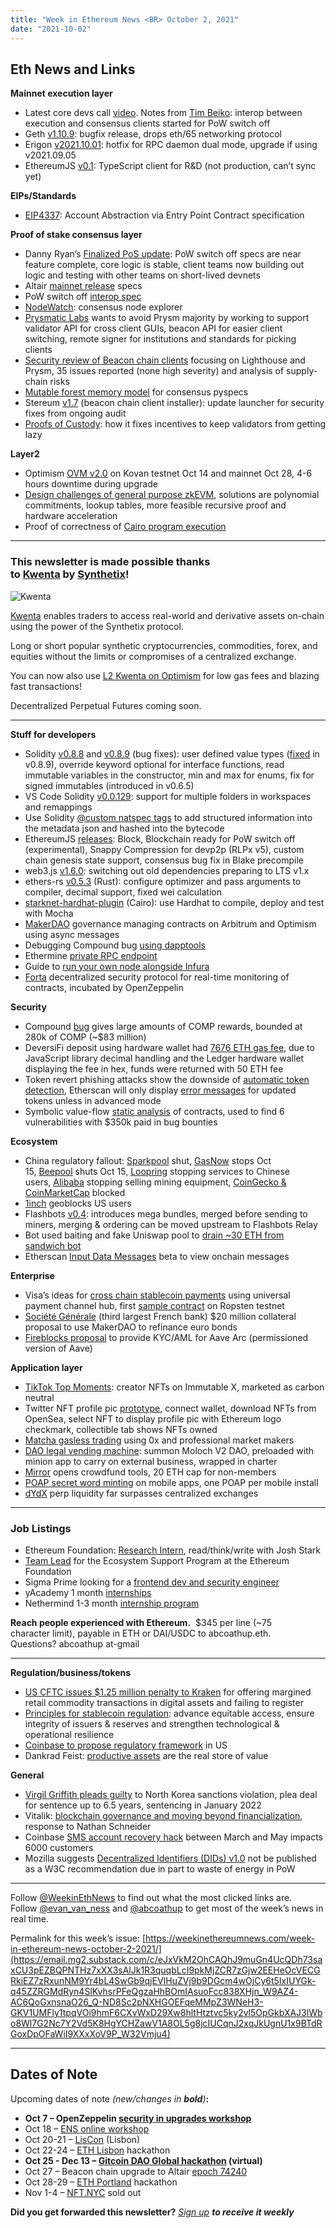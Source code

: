 ```yaml
---
title: "Week in Ethereum News <BR> October 2, 2021"
date: "2021-10-02"
---
```


## **Eth News and Links**

**Mainnet execution layer**

- Latest core devs call [video](https://email.mg2.substack.com/c/eJwlkE1rhDAQhn-NuVXypaaHHJaWhR5Le5eYzK7Z1SjJZMV_31hhYJgv3nkfaxDuS9w1QkKyLgl73FfQAbY0ASJEkhPE3jtNnJaOqUYRn_pbBJiNnzTGDGTNw-StQb-EY5PRjpFRU-ls6ySYQXWGAztqyuE2SEfh5rpTzmTnIVjQ8IK4LwHIpEfENVXiUvFriW3b6n3JmAeo7TIfHYN2rMT1VYnPN_X78_2xff1eaMVbLB3RqES85pQzRmlJVPC25nVrqFOieHgXoml5U4Mwr-fj0VWSzndepzwkNPZ5iJCoTXARtjKzi8Exr3UAPJz2ZTzn4HHvIZhhAndCwJPhP5b-DgFiYet6g5q1QjBZ_ugaqk7XhZLkVFEqJCm6bilXQW8AT19kRoiQ5z-gw4ou). Notes from [Tim Beiko](https://email.mg2.substack.com/c/eJwlkMtuhSAQhp_msDRcBRcs2kWfoHuDMj3So2BgOMa3L9ZkEobM5Z__mx3CM-XTIhQkeyo44rmDjXCUFRAhk1ogj8Fb4q30zChDQhl_MsDmwmoxVyB7ndYwOwwpXp2MakYWO1E2Ke8n6adB0EGZvp85MG2oUgPX-pZz1QeIM1h4Qz5TBLLaBXEvD_Hx4F8t8AjXId2ctvb7DtsnhFdqaUGHtbSESSkGw9nQC9VrzYykJFhOOWOUtocK3ne86x31RjQTg2h9XHUg3Pv1-6sfkm5P3pU6tZXz61Ii2broMxytNieHS927CHhZHVt5qzHgOUJ00wr-poA3xH8u4xMi5AbXjw4t64Vgst2hFTW37YZJcmooFZI0XZ_aVLQHwCs0mQUy1O0PCzOIdw): interop between execution and consensus clients started for PoW switch off
- Geth [v1.10.9](https://email.mg2.substack.com/c/eJxNkN1uhCAQhZ9muavhR9S94KI3fQ2DcqrsKhgYd-PbF2uaNCHD_EDOnG-0hCmmwxAysS1m6unYYALeeQEREtszUu-dYc7UTnS6Yz733wlYrV8MpR1s24fFj5Z8DOdLwVvBZtPq4a7bTuvaoZaN00pLJ9qzPYi2aS45uzuPMMLghXTEALaYmWjLN_V5k1_lTJ7mfajGuJYCNCNhP9MpfvyrEhbYjFxSslOJL1EJXt2ZN5JLITgvF1eyqWTVWO46VdzcldKN1BWUfT0fj_ZW83WSVd6HTHZ8nposGRtcwrvMxmjLKlsVQKfnvozXPXg6egQ7LHAXDrpo_gLqJwSkQtn1loxolBJ12aPVvLv8F1615B3nqmZF18XyK5g38PThz94POwGNIA): bugfix release, drops eth/65 networking protocol
- Erigon [v2021.10.01](https://email.mg2.substack.com/c/eJwlkM2OgzAMhJ-mOaL8AKWHHPayr4EMmUJaCCgxRX37dbdSlHjkWDP-RmJMW357RmG1b4V7fu_wCWdZwIysjoLcx-BV8HUwXdOpWPp7BlaKi-d8QO3HsMSROG7p89Poq1Gz70I73ofGDpp03RCsc52l-gZtqQnX4WtHR4hIIzxeyO8tQS1-Zt7Lxf1c7K-cKfJ8DNW4rSIWhAn5JB5nUchx2pIUGQuooEjJNMn9stqayuhKGxX9Rxit5dHOtpWtWtKhc7LPzbmmtU0FR6_n43G91HqdbFWOoTCNz4-ryp5SyDilN24kYfYqgT9b99JejxT53SPRIOG-QPjL8x9RPyEhC-fQE3vTOmdqyXFtdPclIMRqqzutXa3EN2wylfwJPKPYzMg41j8MZI4f): hotfix for RPC daemon dual mode, upgrade if using v2021.09.05
- EthereumJS [v0.1](https://email.mg2.substack.com/c/eJwlkEuOxCAMRE_TLCPzyW_BYjZzjYiAu0N3AhGYjnL7IRPJEi4ZXNSzhvAV06kJM7E9Zpro3FEHPPKKRJhYyZgm7zRzWjk-tAPzeXomxM34VVMqyPYyr94a8jFcNzn0nC0aZMfFU5kBeDv3aFohR2GtECNarsDddqY4j8Gixi-mMwZkq16I9vyQPw_xW4sOf32ksXGrCp9v8zXZJr9TlZkMlVwbrpRUPR-7EYCPHEQvmdcCBOcA9QApukY0nQE3yBpklLLtRNugNN_P-90_FGwv0eQy15X2c7mxpE1wCY86s9HQUvYmIF1xpzreSvB0ThjMvKK7SdAN8p_N9MKAqQJ2kyHNOylragF9C8MdvaJSAgYAqVj1dbG-CvpA_Phqs2DCsv0BxI2KaA): TypeScript client for R&D (not production, can’t sync yet)

**EIPs/Standards**

- [EIP4337](https://email.mg2.substack.com/c/eJw1kU2OwyAMhU9TdokIkJ8uWMxmrhG52G2YJhCBadTbD5lqJCTLsq333ocDpkdMb8uUWewx88zvnWygI6_ETEmUTGn2aAVag93UT8Ln-Z6INvCr5VRI7OW2egfsYzg3Ozl2YrGDJtWNNz2YgTTgncxEBDgCwnVENXzkoKCn4MjSi9I7BhKrXZj3fNFfF_Vd30boy9a6uNXGh7sPnn0-G0quMVqPDTgXS-AGbpkTuNNIc3heYuGGeKFEZWv2FDm6uDZugfCg3ODYuyteDToDwlslVddJWYvUamhVO4DESdfQV637QfVtjfF6_vyMFyO3h2pzqXLgnqc1kSwETHTUmYvAS9nbQHyimet4K9X0e6YAt5XwQ40_0P84zg8KlOpn4Axsu0HrzlQfYy-nD6aK1Sg5SamNqLoY61WwB9HTh_-Ev11BnlM): Account Abstraction via Entry Point Contract specification

**Proof of stake consensus layer**

- Danny Ryan’s [Finalized PoS update](https://email.mg2.substack.com/c/eJw1kMluxCAMhp9muA1iyXrg0EtfA5HgJMwkEIGZKH36kkaVLBt5wf6_0SDMIZ4KISHZQ0KN5w7Kw5FWQIRIcoKonVXEqsryru6IS3qKAJtxq8KYgex5WN1o0AV_dXLWcrIo0zasqWs7tTDwfqhq2ZcPhsZyO01sNPc6k60DP4KCD8QzeCCrWhD39JBfD_FdbFjDTAEXiJA3GuJccoIJXgLrr3dX3OS8Wd0P2KcPT3GliVNXF2esBCZFQwVtDLOdLFf0UtaNqClI83m_Xu2jYtssaMpDQjO-6Rg2EpXxNsJRamMwuOSdesBLrC7lLXuHpwZvhhXszQFvjH9k9AweYsFrtUHFGyl5Ve5oa9bdwguoSrCOMVmRsteGMuXVAfB2_l_tLwtdihA): PoW switch off specs are near feature complete, core logic is stable, client teams now building out logic and testing with other teams on short-lived devnets
- Altair [mainnet release](https://email.mg2.substack.com/c/eJw1kMuOwyAMRb-m7CbikVcXLGYzvxERuE1oExKBaZW_HzLRSMgY2-j6HmsI0xYPTUjE9i3RQMcOHfBJC4gQWU6Ig3eaOV070Tc982l4RGA1ftEUM9iex8VbQ34L56TgnWCz7riT6O5GONRibCHbx121jTVNK3rTNJecyc4jWGi8EY8tgC16JtrTTX3f5E85k6c5j5Xd1vIAzYjIZ2q3kBBSTl9ph02lErHAJJwpmanEt6hExZnXkkshOC8XV7KtZNUa7npVDN2ValrZVFDm_Xo-u1vN10lWKY-JjH2dsixqE1zEp_TsZso2exVAp-2htNccPB0DghkXuIsIXUD_GA0TAmIB7QZDWrRKibrs0TW8vxAUZLXkPeeqZkXXbeVX0B_g5cO_319DEI9e) specs
- PoW switch off [interop spec](https://email.mg2.substack.com/c/eJwlUMmOwyAM_Zpya8SSrQcOc5nfiAi8NrQJRGBa5e-HTiRLtuXlLdYQHjEdmpCJ7THTRMcOHfDJK4iQWMlIk3eaOd06MXYj83m6J2AzftWUCthe5tVbQz6G76bgg2CLFu0wC2WHDtK23cCh7txYM9-sVQb3_oQzxXkEC4030hED2KoXoj1f1M9F_tZYjH1trvHx27Y88HlFLTekB64-VI5xv-YdlnktuRSC85q4kn0jm95wN6pK_KZU18uugTLv1_M51E_bQza5zJkqQGPjxpI2wSV86sxGQ0vZmwD6ypvqeCvB0zEhmErAncrpNO7fi-mBgFQNdZMhLXqlRFt5DB0fT6nVmlbykXPVsorrYr0K-gO8fIVZkFC2P0zQh6M)
- [NodeWatch](https://email.mg2.substack.com/c/eJw1kU2O5CAMhU9T7IgI5K8XLGYz14gIvFToSiAC0zW5_ZApjWTJsp8t25-tITxjujQhEztjppmuEzrgnXcQIbGSkWbvNHO6c-3UT8zneU3AYfyuKRWwsyy7t4Z8DHdlK8aWbXpopR0X13d2Hd2XbRe7SLWOdljW1qmp_4wzxXkEC40fpCsGsF1vRGd-qF8P-bvaAefL0dh41MBuxodsVvB8ZcKRay5Eh7chu3HawOOJwHMsyYLfCsefc48Jia8xcdSShHJwG0NGyCXfKckhhOjHXvbWjcxrKWTbClGdUHJoZDMY4SZVAXwp1Q-yb6DMz-v7e3x04njKJpclk7Gve02WtAku4V01Gw1t5WwC6MY0V_kowdM1I5hlh_sQpM8D_jGdnwhI9TFuNqTbQam2q3uMvZg-yCriTopJCNWxOtfF2hX0G3j58P--v4Hlorc): consensus node explorer 
- [Prysmatic Labs](https://email.mg2.substack.com/c/eJxlkMuOhCAQRb-m2WmQhzoLFrOZ3zAI1S3dggaK7vj3U47LSUh4FHBuHWcRHls-DEJBtm8FJzx2MAk-ZQVEyKwWyFPwhnmjfDfqkYUy3TNAtGE1mCuwvc5rcBbDls6bHR86thjBQfHRc-2EtnLQd66kVUpJUFpb3V84W32A5MDAG_KxJWCrWRD3cpPfN_FDI4IPNbZui7TZ81EikVyz2rn8O2gKUkcREjZbatwazpUP9HUJeDSOg3TiznVPCQMlFF3HOU1cir4VbW-5HyW1-SWl7oVuQdr36_kcborHh2hLnQngXmcYlo1NPsOHam6zuNS9TYCnjInKsSYiTpDsvIK_POGl-c_c9IAEmcL6yaLpeik7RTkGzcdLDIlUgo-cS8WI6zd6lcwH4BUIs0CGGn8BxFuX1Q) wants to avoid Prysm majority by working to support validator API for cross client GUIs, beacon API for easier client switching, remote signer for institutions and standards for picking clients
- [Security review of Beacon chain clients](https://email.mg2.substack.com/c/eJwlUEuOwyAMPU1ZIgMJySxYzGauERFwUtoEIjDt5PZDJ5JlW3q23sdZwjXl0xAWYkcqNNF5oIn4LhsSYWa1YJ6CN8ybzouxH1ko05IRdxs2Q7kiO-q8BWcppPi5FDAIdjduAS1AS-flMtrO9lZ57WYnUSwjoLrobPUBo0ODL8xnisg2cyc6yk193-RPK5t_w4unvH72ubQuBXxxIfQwsGAkSCEA2gAlNZdcW_Cjalq_lOq17Dkq-3o-HsOtg32VvNS5kHVP7tLOsrHRZ3w3zCVL93rwiPRxNDV4rzHQOWG084b-MktXVv_2pxUj5pahnywZoZUSXdMx9DBe7loanYQRQHWs8frUvqJ5Iz5Do7ljxrr_ATPGgZU) focusing on Lighthouse and Prysm, 35 issues reported (none high severity) and analysis of supply-chain risks
- [Mutable forest memory model](https://email.mg2.substack.com/c/eJwlkMuO6yAQRL8m7Gzx8GsWLO7m_oaFoRwzMWBBM1H-fshEatSColTdxxrCPeWXJhRiVyq00uuCjniWE0TIrBbk1TvNnB6cWMaF-bLuGQjGn5pyBbvqdnpryKf4_in4LNihrZJm_9pnZe2Iwez75ObNLTvsvCnhhk-cqc4jWmj8IL9SBDv1QXSVm_p3k_9bgY6MApN7e7QrtRMqme1Et6emUBcQ2g5dSA7n-63bzmQf9jA-duWCLc0i-LJI5rXkUgjOW-NKTr3sJ8PdotpqX0qNkxx7KPPz-P6ebwMPd9mXuhUy9tHbFFjWJrqMZ9NsMnTUq4-gN4C1yaFGT68V8T2c-7ChD9o_WusdEbkhd6shLSalxNDmmEe-fGA0eIPkC-dqYC3XpeaK-gk8fIs5kFHDL2VFlOQ) for consensus pyspecs
- Stereum [v1.7](https://email.mg2.substack.com/c/eJw1UEmKwzAQfE10s9HiLQcdcplvGNmqiZXYkpFaCf79KDEDDU1R3dQyG8I9xEMTErE9JBrp2KE93mkFESLLCXF0VjOrGyuGdmAujb8R2IxbNcUMtudpdbMhF_znUvBesEVzC2v6pustlMBg-qHBbPlVyO7K28mcciZbBz9D44V4BA-26oVoTxd1u8ifMqm4QN5qDyoItHxh5YNFlUB5r0TVF4Y5LbkUgvOyuJJdLevOcDuo4vuqVNvJtoYyr-fj0V8avt1lnfKUyMzPeg4bi9p4G_Eu3BwMLXn_aH7SjYXesnd0jPBmWmHP4HT29q1ivMMjlj7taEiLTinRFB99y4czaWmmkXzgXDWs6NpQvrx-A0_n_1P9AdB8h0A) (beacon chain client installer): update launcher for security fixes from ongoing audit
- [Proofs of Custody](https://email.mg2.substack.com/c/eJw1kEuOwyAMhk9TdoMI5NUFi9nMNSIXTEOTQASmVW4_ZKKRLNvyQ_b_GSB8xnRowkxsj5kmOnbUAT95RSJMrGRMk7eaWd3aZuxG5vPkEuIGftWUCrK9PFZvgHwM52QjhobNepTozN05Z9pOGRBugFGKUUjsu34Ec52DYj0GgxrfmI4YkK16JtrzTX3f5E81C2FJYB36TNxirSDNmLBsNZVCNjWIe3VKVLenGF3-iu7LlEzRHnymbWVen5ONEDUIJXsueQ_CjqpquivV9bLjqOC9vF7DrRXbU_JcHpnALNzEjSUNwSb81J6JQHPZeUA6lU-1vZXg6ZgwwGNFe0Ghi-kfpumJAVNlbScg3fRKNW39Y-jEeFGo1NqTjVAtq3dtrFtBfxAXH_7V_gK6o5AP): how it fixes incentives to keep validators from getting lazy

**Layer2**

- Optimism [OVM v2.0](https://email.mg2.substack.com/c/eJwlkMuOwyAMRb-mLCOeeSxYzGZ-IyLgtLQJicA0yt-PM5GQwbLN9T3eITy3fFqEgmzfCo547mATHGUBRMisFshjDJYFq4PoTc9iGecMsLq4WMwV2F6nJXqHcUtXp-CdYC-rzNQJMZvAZ9_2TrRKeuNmIw3vle77W87VECF5sPCFfG4J2GJfiHt5qJ-H_KWDR7wWafy2UrbtGNdY1n3ylBV0WAs9hNZy6IzknMLQDUPXsmgll0JwThdXsm1k0zoeSDyIQSnTStOAct_P-909NF-fsil1oi_95xJj2boUMhxU85vDV92bBHi5Ham81hTxHCG5aYFwg8Cb4z-a8QkJMvENo0NL7pXQtEdH7m_nREpL3nOuNCPdsNFUsgfAJ5LMCzLU9Q8r5ooI) on Kovan testnet Oct 14 and mainnet Oct 28, 4-6 hours downtime during upgrade
- [Design challenges of general purpose zkEVM](https://email.mg2.substack.com/c/eJwlUMtuwyAQ_JpwtHjZOAcOvbSHKqd-AMKwiUlssGBJ5H59SS2ttBrt7szOOItwS3nXCAXJlgoa3DfQEV5lAUTIpBbIJnhNvJaejf1IQjHXDLDasGjMFchWpyU4iyHF9yajipFZO0pV79QkvaJWqgGUdfKsRuGvEx2dPORs9QGiAw1PyHuKQBY9I27lJD5O_LPVbN1j9V1IbyjpDr-zjbcGfpj5vlymLyRBc8oZo7Q1KvjQ8W6w1I-ifXwWoh9434Gwz8f9rhrFeuNdqVPBxty5tJKsbfQZXm3mksW5bl0EfPsybbzWGHA3EO20gD8s45HYfwjmBhFyS9Ibi5oNQjDZ_lA9HQ-PLRPJ6UipkKTp-tSuon4BPEKTmSFDXf8Ai5KEGQ), solutions are polynomial commitments, lookup tables, more feasible recursive proof and hardware acceleration
- Proof of correctness of [Cairo program execution](https://email.mg2.substack.com/c/eJwlUNuOhCAM_ZrhkXBR1Ace9mV_gyB0lRkFA8VZ_36ZNWlOm7TNuTiLsKR8aYSC5EgFDV4H6AjvsgEiZFILZBO8Jl53no_9SEIxPxlgt2HTmCuQo85bcBZDip9LzgZOVu3kyJQTs3NCyWGalfIwTKOFybu54U1nqw8QHWg4IV8pAtn0iniUh_x6iO9WNv-Gk6a8fOa5NBScTZR3vexI0IIJzhlrjUmhqKDKMj_KpnWSsleipyDt-Xo-h0fH9kXQUueC1r2oSzvJ2kaf4d12Lllc60Ej4MeRaeu9xoCXgWjnDfxtFu-s_u2bBSLklqE3FjVXUvKu6Rh6Nt7uWhqdYCNjTWrj9al9Rf0GeIVGs0KGuv8BUdKBtA)

* * *

### **This newsletter is made possible thanks to [Kwenta](https://email.mg2.substack.com/c/eJwlkM2OhSAMhZ_msjQI_i5YzGZeg1SoylXBQLnGtx_umDRpk9PmnK8GCJcQb0WYiJ0hkab7ROXxSjsSYWQ5YdTOKmZVY-uhHZhLeo6IB7hdUczIzjztzgC54L-bNe9rtqpxAjm1FuU8wyAQGzHNBgYYwfZmFOKxg2wdeoMKPxjv4JHtaiU600v-vMRvqe1CT1C5UGbmlOCirjkvjUvRVaLqgNtBlmyjlG0n2golfLb3u381_FhElfKUCMxWmXCwqMDbiFfRTABa81l5pC-BLvKRvaNbo4dpR_vA0fObf1y9oMdYfmY1kKo7Keum5OhbPjw0hb4RfOBcNqz42lCuvLoQN1dsVoyYjz_vr35X) by [Synthetix](https://email.mg2.substack.com/c/eJwlkE2OwyAMhU9TlhFg8rdgMZu5BiLgNkwTiMC0k9sPnUiWLMu23vues4SPlE9NWIgdqZCh80Ad8V02JMLMasFsgtfMa-XF1E8sFHPPiLsNm6ZckR112YKzFFL8XAo-CrZqObtxsDCofgY3Lh7v0-yF8H4BWBTMl5ytPmB0qPGF-UwR2aZXoqPc4Osmv1uVM9KKFH67kNrIgpZcCsF5axzk0MlusNxP0OzNAP0g-w7Bvp4_P-NN8f0hu1KXQtY9O5d2lrWNPuO77VyytNaji0gfCNPWe42BToPRLhv6i4-ueP6JzQMj5habN5a0GACEaj7Gnk8XUAtAST5xDoo1XZ_aV9RvxGdoMitmrPsfmsl-qA)!**

![Kwenta](https://weekinethereumnews.com/wp-content/uploads/2021/04/IMG_20210418_190328_618-1024x512.jpg "Kwenta")

[Kwenta](https://email.mg2.substack.com/c/eJwlkM2OhSAMhZ_msjQI_i5YzGZeg1SoylXBQLnGtx_umDRpk9PmnK8GCJcQb0WYiJ0hkab7ROXxSjsSYWQ5YdTOKmZVY-uhHZhLeo6IB7hdUczIzjztzgC54L-bNe9rtqpxAjm1FuU8wyAQGzHNBgYYwfZmFOKxg2wdeoMKPxjv4JHtaiU600v-vMRvqe1CT1C5UGbmlOCirjkvjUvRVaLqgNtBlmyjlG0n2golfLb3u381_FhElfKUCMxWmXCwqMDbiFfRTABa81l5pC-BLvKRvaNbo4dpR_vA0fObf1y9oMdYfmY1kKo7Keum5OhbPjw0hb4RfOBcNqz42lCuvLoQN1dsVoyYjz_vr35X) enables traders to access real-world and derivative assets on-chain using the power of the Synthetix protocol. 

Long or short popular synthetic cryptocurrencies, commodities, forex, and equities without the limits or compromises of a centralized exchange. 

You can now also use [L2 Kwenta on Optimism](https://email.mg2.substack.com/c/eJwlkEuOxCAMRE_T7IL45EMvWMxmrhER8CR0EojAdJTbD92RLFlyuVT2swZhjunSCBnJETOOeB2gA5x5A0RIpGRIo3eaON06rjpFfB7_EsBu_KYxFSBHmTZvDfoYPpucDZwsWonBqmnozVMNzAkFpndWism0fFBP-7zjTHEeggUNb0hXDEA2vSAe-SF_HuK31rTFma4nBDTUxzr4buLiw9xcsTQBwDUYmzXEszFTLNiU_BFvTxNDs4lqI14LJjhnrDYmRU8F7Q1zSta_nlJ2vegoSPNeX6_h0bJ9FjSXKaOxK7VxJ0mb4BKcVbPR4FIOGgA_349V3kvweI0QzLSBu8HgzfWLapwhQKq83WhQ815K3tY7ho6pm0Ql1wqmGJMtqbkuVlfQJ8Dqa8wCCcr-D5cWk0Q) for low gas fees and blazing fast transactions!

Decentralized Perpetual Futures coming soon.

* * *

**Stuff for developers**

- Solidity [v0.8.8](https://email.mg2.substack.com/c/eJw1kEuOAyEMRE8TdkH8-pMFi9nMNVo0OB0mNLTAJMrtx5loJIQtXFYVzzuErdSXRWjIjtJwwdcBNsOzJUCEynqDusRgWbAmyHmYWWzLtQLsLiaLtQM7-pqidxhLfiulmCS7WbMqORhnVBiN82Hw62WaRj-pQV71MPqPneshQvZg4QH1VTKwZG-IRzvpr5P6prOmsvFWUgwRX8nljZe60bsSSlIRl3c_0fWvOQs-8_lcIYFrcHY5l04OO2QkFYv2vSmFoCK0GrnioxNh1vS9i6ZkauCg3eP-8zOdjNg3xVtfGzp_577srFqXQ4UnzXxxeOsHz4BvCAuN954pwgLZrQnChw9-8P4RWzbIUAl7WBxaOWotDeWYBjF_gBBAo8QshDaMfEOhrWyfAPdINjeo0Pdf3-GSuQ) and [v0.8.9](https://email.mg2.substack.com/c/eJw1kE2OwyAMhU9TdkUE0vwsWMxmrhGR8JoyJRCBaZXbD5lqJIQt-1nP_hZDWGM6NCET22OmiY4dOuCdPYiQWMlIk7OaWd3aZrgNzOXpnoDNOK8pFbC9zN4thlwMp7IRfcMeeuzN2LWDGLHYvsM8ynaEnUWDO2wv1MfOFOsQFmi8kI4YwLx-EO35or4u8ru-2ceV5-iddXR4E1Ye01rrUsimBjGe-fn9a66CD3y8JniYjKsJIZbqsCFQVTGnz8lGiBqEkh2XvDPCDqqeNyp16-SNQ5nX8-env7RiWyXPZc5klidf4saSNsEmvGtviYYeZecBdEKYansroa4wIZjZw3740AfvH7FpRUCq2O1kSDedUk1b9-hvYvgAqQBbKQYhVMuqr411Kug38HTV5oGEsv0Cef2TNA) (bug fixes): user defined value types ([fixed](https://email.mg2.substack.com/c/eJwtkE2OwyAMhU9TdkX8JCRdsJjNXCOC4CRMCURgWuX2Q6YjWTbCtvzeNxuENeVTIxQkRyo44XmAjvAuARAhk1ogT95p4nTn-NiPxJdpyQC78UFjrkCOaoOfDfoUr0nOBk42PdpOqg7swsdl5pz1HZdDrx4CwBqlxs85U52HOIOGF-QzRSBBb4hHucmvm_huYUNaaUnBO49nMHGlKa_tXzDBW2GP632lS-ndweIjuPvLhAr3y0y523rNE6-vFc5YK0wKRQVVhrlRNl8PKXslegrSvJ4_P8OtY_sqaKm2oJmfdE47ydpEl-HdenMyuNWDRsDL_dTae41N3wTR2ADuAwY_XP9QTStEyI23mwxqrqTkXdMx9OyfRCPXCTYyJjvS7rrUtqJ-AzybIdwgQ91_AfILkIU) in v0.8.9), override keyword optional for interface functions, read immutable variables in the constructor, min and max for enums, fix for signed immutables (introduced in v0.6.5)
- VS Code Solidity [v0.0.129](https://email.mg2.substack.com/c/eJwlkMuOhCAQRb-mWRqeigsWs5nfMAjVLd0KBoo2_v3gmJAU1INb9ziL8Er5NAgFyZ4KTnjuYCIcZQVEyKQWyFPwhngjPdNKk1CmZwbYbFgN5gpkr_ManMWQ4tXJ6MDIYmYNXCup9KiFHp_Ceu-lGHg_c8eV6285W32A6MDAF_KZIpDVLIh7eYifB_9tB49wLdK5tLXXu9r4zDbOq40utURBi7W0C5NSyH4YhBZyHHslGCfBcMoZo7QFKnjf8a631LcOz0YhVM9VB8J-P-_38JB0e_Gu1Ll96T6XHsnGRp_haDWXLC517yLgZXhq5a3GgOcE0c4r-JsF3ij_6UwviJAbYj9ZNKwXgsm2x6Covs03WJJTTamQpOn61KaiOQA-ockskKFufztxi2Y): support for multiple folders in workspaces and remappings
- Use Solidity [@custom natspec tags](https://email.mg2.substack.com/c/eJwlkM2OhCAMx59mOBqgiM6Bw172NQxCd2RHwUAZ49svrkmTtunHv_05S_hK-TSEhdieCk107mgiHmVFIsysFsxT8IZ5o7wY-5GFMv1kxM2G1VCuyPY6r8FZCilenYIPgi1m1t71MGs1usH23oMFAO4Hp6V4iifecrb6gNGhwQ_mM0Vkq1mI9vKAr4f8bkZHuA7pXNpahrS4JYfSwkKW6hUIpaQSoxR8BAUCpNAsGMmlEJw3x0HqTnbact8avHgC9Fr2HYL9vH9_h4fi20t2pc5tpXtfSiwbG33Go9VcsrTUvYtI16tTK281BjonjHZe0d8U6Ib4z2V6YcTc4PrJkhEaQKh2x9Dz8X67YVKSj5yDYk3XpzYVzYH4Dk1mwYx1-wPOEYkl) to add structured information into the metadata json and hashed into the bytecode
- EthereumJS [releases](https://email.mg2.substack.com/c/eJwlkEmOxCAMRU9TLCPGDAsWvelrRC5wKlQlJAJTUW7fpCMhGcvD938OCF9bOi1hJrZvmUY6d7QRj7wgESZWMqYxeMu81V70pmchj1NCXCEsllJBtpfnEhxQ2OLVKXgn2GwBvO-4m1D2g3BOaKkBpJaTVBMMBm45KD5gdGjxi-ncIrLFzkR7fqifh_ytj45wHdK4ba0ZTm_4QnYp7FTTTEAl14_Qdb_RfSsHqQw3bduyYCWXQnBeA1eybWTTAve9qkYGpUwrTYMKvp_3u3tovr5kk8uzrnSfS40lC9EnPGrNbUBz2ZuIdNkda3ktMdA5YoTngv4mQTfIfzbjCyOmCtiPQFa0Sgld7-gM72_rFZWWvOdcaVZ1_Vanoj0QP6HKzJiwrH_7-Ytl): Block, Blockchain ready for PoW switch off (experimental), Snappy Compression for devp2p (RLPx v5), custom chain genesis state support, consensus bug fix in Blake precompile
- web3.js [v1.6.0](https://email.mg2.substack.com/c/eJwlkFuOwyAMRVdTPhGPvPrBx2ik2cAsIDLgJrQJicA0yu6HTCVkLrLR9T0OCKctnYYwE9u3TCOdO5qIR16QCBMrGdMYvGHeNF4O7cBCHh8JcYWwGEoF2V7sEhxQ2OI1KUUv2WzaTsJDStne-7vX1tlB6t52XmrbONGqjx0UHzA6NPjGdG4R2WJmoj3f9NdN_dQzBZqL5W5b6-N7hhB_4YFVH2g1f-aqEi4IGS9JMNX6lrzjggWjhJJSiHoJrTqueAfCD7omuWvddqrlqOH9ej77WyPWSfFcbCZwr8uPJQPRJzxqz21Q19h5RLryjrW9lhjoHDGCXdB_UNCH5D-cccKIqRL2I5CRndayqXv0rRg-2SurRolBCN2w6uu3-iuaA_EVqs2MCcv6B9Gxi3Q): switching out old dependencies preparing to LTS v1.x
- ethers-rs [v0.5.3](https://email.mg2.substack.com/c/eJwlkMFuhCAURb9GdjUIos6CxaRpp4um_QSD8EYZFQw8ZuLfF2tC8i55kHvv0Qph9GGXCBHJ5iP2uG8gHbziAogQSIoQemskMbI2VSc6YmN_DwCrsovEkIBsaVisVmi9O15WtK3IJC9cU7hTJgwF0FV90fdGCy7aph46flennUrGgtMg4Qlh9w7IIifELRb8WrDPfEaLUxpK7dfjombvImYFOEGIbyFmPSx-yGNVMSfO4v3r-nP7-P69laspGKeCEysZZVVFaR6Us6ZkZaOo6XgudeFcNEyUwNVzfjzaoqbryMqYhohKz4c1CVI5E-CVd9qrnGgrHeBRvc_rNTmLew9ODQuYkwqeUP859SM4CBm26RXKquG8qnOOVtDuxJCx1Yx2lPKaZF_j8y8nXwCzdf9NIa1_vtaPpA) (Rust): configure optimizer and pass arguments to compiler, decimal support, fixed wei calculation
- [starknet-hardhat-plugin](https://email.mg2.substack.com/c/eJwlkEuOxCAMRE_TLCPzyW_BYjZzDUSCu0N3AhGYjnL7IRPJEi4ZKNebLeErplMTZmJ7zGTo3FEHPPKKRJhYyZiMd5o5rRwf2oH5bJ4JcbN-1ZQKsr1Mq58t-Riumxx6zhYNKHGanHCjEKOCcX5aoabxOQDi4Hp329niPIYZNX4xnTEgW_VCtOeH_HmI31p0-GuRZo5bVXmxyZnVTvkSZKlcDVdKjhJUN3LRtr3q2p55LUBwDlAPkKJrRNNZcIOsMUYp2060DUr7_bzf_UPB9hJNLlP9cv5cXixpG1zCo87maGkpexOQrrCmjrcSPJ0Gg51WdDcHujH-kzEvDJgqXmcsad5JyVXdo29huINXUErAACAVq74u1ldBH4gfX20WTFi2P7usipI) (Cairo): use Hardhat to compile, deploy and test with Mocha
- [MakerDAO](https://email.mg2.substack.com/c/eJwlkE2OhCAQRk_TLA1_Kr1gMZu5hkEoW1oFA0Ub-_SDY0JCkQJefc8ahFdMp0bISPaYccBzBx3gyCsgQiIlQxq808Rp6ZhqFfF5mBLAZvyqMRUgexlXbw36GK6bjPaMzFpM9qmUtBM4M5nWUMFHajln0KkORHvjTHEeggUNH0hnDEBWPSPu-SF-Hvy3Ljz8NUhj41ZPS_ouxn5jqnVGgyXXgknJ2070qmNPLiUTrSBec8oZo7RuFd01vOkMdUrUFE8h2o63DQjzWd7v_iHp9uJNLmP90i4XiiRtgktw1J6NBueyNwHwyjrU9laCx3OAYMYV3K0Bb4v_YoYXBEjVrhsMatYJwWSdo2-punNXT5JTRamQpHJdrK-CPgAWXzEzJCjbHwt-ih8) governance managing contracts on Arbitrum and Optimism using async messages
- Debugging Compound bug [using dapptools](https://email.mg2.substack.com/c/eJwlkE2OwyAMhU9TlhF_CWTBYjZzjYiC29ImEIFplNuPO5UsYcvYz-8LHuFe6ukQGrK9NFzw3MFlONoKiFBZb1CXFB2LTkdhR8tSW24VYPNpdVg7sL1f1xQ8ppI_PwU3gj3cOJtg5Tz62YCcpJytUYHrOBt7m-Ygv3K-xwQ5gIM31LNkYKt7IO7ton4u8pcCj_Q5ZAhlo2prZS1byVpT0dBjb5QIrdVoBVdKSi6l4Uax5CgVgnN6uJLTIIfJ82gV2ZiVGic5DqD8-_V8movm210OrV9pZXh9tFh1PscKB_VC8fjo-5ABP2YXam89JzwXyP66QvxywC_GfzLLHTJUwhsXj05MSglNd5iR269xAqUlt5wrzUg3FprK7gB4JZJ5QIW-_QHPvIjh)
- Ethermine [private RPC endpoint](https://email.mg2.substack.com/c/eJwtkMuOwyAMRb-mLCNeCXTBYjbzG4gEN6FNIALTKH8_pB0JyVh-XN8zOYQ55dMgFCR7Kmjx3MFEOMoKiJBJLZBt8IZ4Iz3TvSah2EcG2FxYDeYKZK_jGiaHIcWrk1HFyGIYDJp5zRXtlb479ZCaPtyktBKjUm3PR85VHyBOYOAN-UwRyGoWxL3cxM-N_7aHR7gO6aa0tQxwgbyFCDblueUFHdbSPkxK0VPes2GgUiolZU-C4ZQzRmkLVPCh493gqNeiObkL0Q-870C49-v5VDdJt5l3pY5t5fS65Eg2LvoMR6tNyeFS9y4CXn5tK281BjwtRDeu4L8o8EvyA8fOECE3wt46NGwQgsl2h-rpv_fGSnKqKRWSNF2f2lQ0B8Cr-bt8Qt3-ADE_iqM)
- Guide to [run your own node alongside Infura](https://email.mg2.substack.com/c/eJwlkMmuwyAMRb-m7IIYMnXBopv3G5ET3IQ2gQhMo_z9o41ky5IHLvdMQDiHeBrCRGwPiQY6dzQej7QiEUaWE8bBWcOsqa3sm565NDwj4gZuNRQzsj2Pq5uAXPDfTSk6yRaDqhvrZpRCYiu6Zw9To7Br2rtSGsCOlxxk69BPaPCD8Qwe2WoWoj3d9OOm_kqMa5i5888cgbtQGks4KgpVzL46Q45VOHzlg8UKvC1ZXbu_FnNGCSWlEKUIrVqueAvC9rp4uWvdtKrhqOHzfr26Wy22WfGUx0QwvfkUNhZNeTTiUWZTAFryzj3S1_FQxlv2js4BPYwr2gsGXSx_eIYZPcbC2A5ARrZay7r8o2tEf7kvtGoleiF0zYquDeXKmwPx7YrMghHz9g99vI8J)
- [Forta](https://email.mg2.substack.com/c/eJwlUEGOwyAMfE25bUQgJOmBw172GxGBaUqbQASmVX6_tJEs2ZqxNZ6xhrDEdGhCJrbHTBMdO3TAO68gQmIlI03eaeZ059pRjczn6ZaAzfhVUypge5lXbw35GD6bLR9adtezc33Xj70FzCAHJ7lSVzhgVspJdTvlTHEewULjhXTEALbqO9GeL_L3Iv5q3WIi08S01NmEEEuwPiw_X7hCzGvBRdtyXhuXom9E0xvuRlnfvUqpeqEaSPN6Ph7DpePbIppc5kzGPhsbN5a0CS7hXTkbDd3L3gTQx9RU6a0ET8eEYOYV7vRLZ1zfBKYFAanG6CZDuu2lbLv6x6D4eBqsgXSCj5zLjlVdF-tV0G_g6avMHQll-wexNITu) decentralized security protocol for real-time monitoring of contracts, incubated by OpenZeppelin

**Security**

- Compound [bug](https://email.mg2.substack.com/c/eJwlkE2OhCAQhU_TLA1_Ir1gMZu5hkEpW7oVDRRtvP2UY1IJRQrqvfeNHuG15dMhFGT7VrDHcweX4CgLIEJmtUDuY3AsOB2EbS2LpZ8ywOrj4jBXYHsdljh6jFu6XgreCTY7KSY1AhX4wegJjJUcpDTh2U7iKdpbztcQIY3g4Av53BKwxc2Ie3mon4f8pcIjXkaacVvplhcoc4JMbUGPtVAjtFbK8lZY_bRW286QSSe5FIJzOriSppGN8TxYRSGeSrVGtg0o__28391D8_Ulm1IHWjl-LiWWnU8hw0GzcfM4171JgFfUnsZrTRHPHpIfFgg3Bbwh_nPpX0AeCW7oPTphlBKafHQtt3dswqQlt5wrzUg3bPQruQPgE0lmhgx1_QM3VomL) gives large amounts of COMP rewards, bounded at 280k of COMP (~$83 million)
- DeversiFi deposit using hardware wallet had [7676 ETH gas fee](https://email.mg2.substack.com/c/eJw1kMtuwyAQRb8m7Gxh8CsLFt30Nyww1zYNBgvGifL3xY0qjYQ0l9GZObMmrDG9FSETO2Kmid4HVMArexAhsTMjTc4qZlVrm7EbmcvTkoBdO68onWDHabybNbkYrp8NHxq2qf4uTY9FGCy90bwb-XBvwO3dGmPadvjg9GkdwgyFJ9I7BjCvNqIj3-TXTXyXMj6utb3i7BZXz3EvTSGrodqd94VZ2ei9ThVoQ8K5V5R0yHq-9qkWoLpA1R4T4RplTgkumobz8nAp-lrUveZ2lOW-u5RdL7oaUj8fPz_DreX7Kup8mkx6flx0lpQONuFVsjlq2s6jDqDLwlTi_QyO3hOCNh72I4g-fv-UTSsCUvFuJ02q6aVs2rLH0PHxY6QYbAUfOZctK1wby1RQL-Dhwv-Jv_wqlqw), due to JavaScript library decimal handling and the Ledger hardware wallet displaying the fee in hex, funds were returned with 50 ETH fee
- Token revert phishing attacks show the downside of [automatic token detection](https://email.mg2.substack.com/c/eJwlkN2OhCAMhZ9muNMg-IMXXOzNvoap0BlZBQ2UMb79MmPStDQtOT2fAcLXHi9NmIgde6KJrgN1wDNtSISR5YRxclYzq1vbqE4xl6ZnRPTgNk0xIzvyvDkD5Pbw2Wz40LBFi-7Zi7Y3DaCRY6vGviSunoNUsxxR3HKQrcNgUOMb47UHZJteiI70kD8P8VvCo3XZ12b334bAQ1rL81hcWjBWJ5BZKnDRxv2okgGfKiUQYezsOAtgTgsumobzUrgUfS3qHrhVsvgZpex60dUo4b3-_Q2PlvuXqFOeE4FZP6osagg24llmZgda8lEHpI_rqYx9Do6uCQPMG9obCN08v4imFwaMhbOdgHTTS9m05Y6h4-omUIi1givOZcuKrt3Lr6BPxNUVmeIQs_8HnNmPOg), Etherscan will only display [error messages](https://email.mg2.substack.com/c/eJwlkMuOwyAMRb-mLCPzCKELFrOZ34goOA3ThERgWuXvhzSSJYz8uL7HO8Lnlg9LWIjtW6GRjh1twk9ZkAgzqwXzGINlwarATW9YLOOUEVcXF0u5ItvrY4neUdzS2clh4Gxu3R7CNAFMQnuclNLDo9fDHY3vjeNwybkaIiaPFt-Yjy0hW-xMtJeb_LmJ3xb0iechnd_W9kOaMRfvUssLOaqlJVwpYRTc76CkltpI07NoBQjOAdoDUuhOdNpBMLK5uEvZa9F3KN379fc33BSsT9GV-mgr_euUYtm6FDJ-Ws1vjua6dwnp9Dq28lpTpGPE5B4LhgsDXRS_YMYnJsyNbhgdWa6l5KrdMfRgLt-NkxJgAKRiTTdsbSrZD-Irpq9HrOs_w-SJ3g) for updated tokens unless in advanced mode
- Symbolic value-flow [static analysis](https://email.mg2.substack.com/c/eJwlkE2OhCAQhU8jS8Ov2gsWs5kLzGpWBqFUWkUDRRtvPzgmJFCpKt57nzUI0x4vjZCQHHvCHq8DdIAzrYAIkeQEsfdOE6elY53qiE_9GAE241eNMQM58rB6a9Dv4Z5ktGVk1k4OVjZcWEtHYIqPzDUvZtpWjd04suaRM9l5CBY0fCBeewCy6hnxSJX4qvh3OXj620ht961Uvz-biWZyZvGplAkN5vvBpGQt6wSVSgklWSM48ZpTzhil5aKCNzWvG0NdJ0qQlxCq4aoGYT7L-91Wkm4Tr1Meypd2udVI1Ca4CGfp2d3gnI86AN5x-9LecvB49RDMsIJ7SOAD8p9NP0GAWAC73qAuhgSTxUeraPdEL6gkpx2lQpKi6_ayFfQJsPgiM0OEvP0BVxqKyg) of contracts, used to find 6 vulnerabilities with $350k paid in bug bounties

**Ecosystem**

- China regulatory fallout: [Sparkpool](https://email.mg2.substack.com/c/eJwlkE2OhCAQhU_TLA1_ii5YzGauQRBqWkYFA0Ubbz84JpVQLwW8ep-zCO-UL41QkBypoMHrAB3hLBsgQia1QDbBa-K19GzsRxKK-ckAuw2bxlyBHHXegrMYUrxvMqoYWfSkeusYmzi3Qk5gh0FJK8G5eRqVc_Sxs9UHiA40fCBfKQLZ9IJ4lJf4evHvVniGe5HOpb2pcti8HiltBnC5NVqspTVMSi6HSamB81EoLqeJBM0pZ4zSdlDBh453g6V-FC3JJEQ_8L4DYT_r7696Sbq_eVfq3L50621HsrbRZzjbzCWLSz26CHjnNW281xjwMhDtvIF_UOBD8h-OeUOE3Ah7Y1GzQQgm2x6qp-OTvbGSnI6UCkmar0_tVdQnwBqazQIZ6v4HGRKLcw) shut, [GasNow](https://email.mg2.substack.com/c/eJwlkMuOhCAQRb-mWRqePhYsZjO_QVBKpVvBQNHGvx8ck0qomwJu3TNZhCWmSyNkJEfMaPA6QAc48waIkEjJkIx3mjgtHetVT3w2cwLYrd80pgLkKOPmJ4s-hvsmox0jqx6toJYP0nbAmZr5PHaDmlXbt0o6cOKxs8V5CBNo-EK6YgCy6RXxyC_x8-K_tfD09yLNFPeqFptDPE1MSxUZLZZcGyalUIz1gnIl5NCLThKvOeWMUVoPKnjb8Ka11PWixhiEUC1XDQj7_bzf3UvSfeFNLmP9cvrcXiRpG1yCs86maHEtRxMA77CmjvcSPF4Ggh03cA8HfDD-kzELBEgVrzMWNWuFYLLu0SnaP8ErKMlpT6mQpPq6WF8FfQJ8fLVZIUHZ_wAn2oob) stops Oct 15, [Beepool](https://email.mg2.substack.com/c/eJwtkcuO6yAMhp-m7BIRcmm6YHE25zUiAn8apglEYCbq248zHQlhYxtfPltDeMb01oRM4oiZJnof0AFn3kCEJEpGmrzTwunONWM_Cp-nJQG78ZumVCCOMm_eGvIxXJGNvDdi1Q62HxYpbSOtVeo-wvUjP5dhwPLA_VPOFOcRLDS-kd4xQGx6JTryrf13U__5nOdZ2-iDQ36xsrNpLtkH5MyqkqphIR-XPvJl18uFCrQioezV7oMPz-qIcatm4FdSrPJaqHLxDNUSty2eV4xNxr4uG-cRXl-5GylZyFYNtaoHI93YMoZH2_aD6mu05vv19XW_dXJ_qjqXOROnuNoUSZvgEk722WhoLUcdQBesid17CZ7eE4KZN7gPR_qs4Zfs9ERA4vW4yZBuhrZtOu7j3svxA45Bd0oy0LYTXNdF_hX0Cbx4_r_ZfwBR_qNP) shuts Oct 15, [Loopring](https://email.mg2.substack.com/c/eJwlkE2OgzAMhU_TLFH-oLDIYmYxV5glColb0kKCEqeI248ZJEux5djP73MW4ZnyYRAKsi0VHPHYwETYywKIkFktkMfgDfNGe9G3PQtlfGSA1YbFYK7AtjotwVkMKZ4_Bb8LNhvZC2nFo1Od7oRTQztIN7UPPcEkvQN7ydnqA0QHBj6QjxSBLWZG3MpNfd3kDwXu4TykcWml6rd-L8m93WxDpLKgxVooEVqLQQ1cd5K3SlIIFozkUgjO6eFKdo1sOst9r8jIoFTbybYBZT_v1-t-03x9yqbUiVa696nGsrHRZ9ip55LFuW5NBDztjtReawx4jBDttIC_SOAF8p_N-IQImQD70aIRnVJC0x33lveXdUKlJe85V5qRrk80Fc0O8A4kM0OGuv4BMe2Ktg) stopping services to Chinese users, [Alibaba](https://email.mg2.substack.com/c/eJwtUMmOgzAM_ZrmGJksFA45zKW_gUJiSloIKHFa8fcThpEs2fL2FmcJn1s6DGEmtm-ZBjp2NBG_eUEiTKxkTEPwhnmjfNPpjoU8TAlxtWExlAqyvYxLcJbCFs_NBu4Nm82kAPTUg9JO9Z0EAc5p6V0_qbYTvbrgbPEBo0ODH0zHFpEtZiba803-3MSjRioLcruE0Y6Wu239b9XkkSqHWjQNgGqV5jOtLBgB4uzUBFK0XPDWgu9kpd9LqVuhOUr7eb9e95uC9Sl4LmMm697ne5aMjT7ht87cZmkuO49Ip8ihjtcSAx0DRjsu6C_9dNn358jwxIip2uoHS6ZppWxU5XHX0F2Cq0FKQAcgFau4fqtX0XwR36HCzJiwrL9tb4dt) stopping selling mining equipment, [CoinGecko & CoinMarketCap](https://email.mg2.substack.com/c/eJwlUc2OtCAQfJrhpuFHR_bA4bt8r2FaaEdWBIPtGt9-e3YSEipddFdX4YHwVertCA8SezlopHtHl_E6EhJhFeeBdYzBieC6oGxvRTzGuSJuEJOjeqLYzylFDxRLfr9UclBicfDUvR9gspOZvfazkdbK2VgzSK73w0cOzhAxe3T4g_UuGUVyC9F-PMy_h_7P57qulhacUvGrr_dOpfVlYyLFvGJgoJS1g2XgS8wv9Gtp3miDuiJ52Ju_XgyNX2KGJmb2lZGaOVa8ICURnZZaKSn5kkY_W90-QQZr2PGXMT07adHAz_r9PTw6ub10e5zTQeDX9y6iOsiBZzHnC9By7i3Pf-cyMr2dOdI9YoYpYfhERp_E_0IcX5ix8k-EEcippzGq4z2GXtpPRpxpp6WV0nSCdUPhruwuxDWyzIIVz-0XtOKc4g) blocked
- [1inch](https://email.mg2.substack.com/c/eJwlkcGupCAQRb-m2WFARO0Fi9nMb5gSqpXXCgaK5_j3Q7cJCVW5VbmXgwXCJabLEGZiR8w00XWgCXjmDYkwsZIxTd4Z5kzn5KhH5vP0Sog7-M1QKsiOMm_eAvkYPpNSDJKtZoZOaadE1z8HbZ-DG0ahpcb-BUqNQ3fbQXEeg0WDv5iuGJBtZiU68kP9ebR_6znPs6EV5y3at03XQbGxca_C5sMbXS2kfAqta-HwH4dlSbgAxcSlD3bl38XMYyFeMqcEDjP3gR8JD0jf1PxVp_PdIocdU31OndiAqrIzb1rRSilEvYRq-6ZtehBuVJXIUyndt7pBBb_vn5_h0Yl9aZtc5kxg35-sLBkILuFZNRuB1nI0AenDbaryXoKna8IA84buRkr3j3whTwsG_CRzE5CRvVKyqzkGLcabYWXetWIUQnWs-rpYt4I5Ed--2qyYsOz_AQ4-qBk) geoblocks US users
- Flashbots [v0.4](https://email.mg2.substack.com/c/eJwlkE2OhCAQhU_TLA2_ggsWs5lrGISym25FA0Ubbz84JpVQLwW8ep93CM8tnxahINm3giOeO9gER1kAETKpBfIYgyXBysCMMiSWcc4Aq4uLxVyB7HVaoncYt3TdZFQz8rKMGW1MMDB4PRs3aC-GuZ-Um9nsuWS3nashQvJg4Qv53BKQxb4Q9_IQPw_-2wqPeC3S-W1taoKMfo3LArmpgg5raQ2TkitpBNVqUJr2oh9ItJxyxihtBxW873jXOxqMaDkGIVTPVQfCfT_vt35Iuj55V-rUvvSfy4xk61LIcLSZ3xy-6t4lwCvt2MZrTRHPEZKbFgg3CLw5_qMZn5AgN75hdGhZLwSTbQ-tqLmTN1KSU0OpkKT5hq29SvYA-MRm84IMdf0D3qKKnQ): introduces mega bundles, merged before sending to miners, merging & ordering can be moved upstream to Flashbots Relay
- Bot used baiting and fake Uniswap pool to [drain ~30 ETH from sandwich bot](https://email.mg2.substack.com/c/eJwlkE2OhCAQhU_TLA3_2gsWs5lrmEJqWqYVDRRtvP3gmFRCvTzgVX0TEL62fDrCQmzfCo107ugSHmVBIsysFsxjDI4Fp4MYzMBiGX8y4gpxcZQrsr36JU5AcUvXTcF7wWbnAyj-tB4ggDcIVgQTvFFKWTvxwd9xUEPENKHDD-ZzS8gWNxPt5aG-HvK7FR3xGqSbtrUpj5mmNS4L5qYKAdXSGqG1MkqY_mkHpbW0T8mik1wKwXk7uJK2k50FHpofxFMpY6XpUMHn_fvbPzRfX7Ir1bcvp_cVxrKDFDIezZs2oLnuXUK6th2bvdYU6RwxgV8w3CDo5viPZnxhwtz4hhHICauU0G2O3vDh3ryR0pIPnCvNWm7Y2qvkDsR3bDEzZqzrH5Oliyk)
- Etherscan [Input Data Messages](https://email.mg2.substack.com/c/eJwtkE2OwyAMhU9TlhG_CVmwmM1cIyLgNrQJRGAa5fZD2pEsYcvYz-9zFuGR8mkQCpI9FZzw3MFEOMoKiJBJLZCn4A3xRnqmlSahTPcMsNmwGswVyF7nNTiLIcXrJ6MDI4sBrRmwu9DcK-it434eRT8wIYUfbdvzkbPVB4gODLwhnykCWc2CuJeb-Lnx3xZ4hOuQzqWtVYAL5OJsbHlBi7W0hEkpRq4lVVzRUQ2CKRIMp5wxSttDBe873vWWei2ai1EI1XPVgbDv1_M53CTdHrwrdW4r3euSItnY6DMcreeSxaXuXQS8vE6tvdUY8Jwg2nkF_8WAX4ofMNMDIuRG108WDeuFYLLdMSj677txkpxqSoUkTdenNhXNAfAK8eMR6vYHTTuJeg) beta to view onchain messages

**Enterprise**

- Visa’s ideas for [cross chain stablecoin payments](https://email.mg2.substack.com/c/eJwlkc2utCAMhq9m2I3hR9RZsDib7zZMlY5yRtFAmYl3_5UzCWkLbdO3DzMQLke6HGEmcR6ZRrpOdBE_eUMiTKJkTGPwTnjXejXYQYQ8PhPiDmFzlAqKs0xbmIHCEWulkr0Sq_Oqm-BhWrQwmCcO0j-tsiD7p--nSfffcVB8wDijwzem64goNrcSnflmfm76H5-SoXkHNvOx87WG97_iz4oJ-WXajqU6f7LVUit28lHjanZ4hbjcfVgCwXafS0o877qrzuiHbW3bWy2blfZNBFe7lZTspNFdo5sOpB8ML_4wxnbaNmjg_fr97W-t3Bfd5DJlgvlVxYnkIPqEH87NB9BaziYiVTwjp_cSA10jRpg29F9y9AX_x3JcMGLiD_EjkGN5RrWso7dy-KJitK2Wg5SmFTzXH9wV3QeRF0SqMMr-HzN4mrM) using universal payment channel hub, first [sample contract](https://email.mg2.substack.com/c/eJwlkE2OhCAQhU_TLA1_oi5YzGauYRCqW7oVDRRtvP2UY0IClarivfd5h_Da8mkRCrJ9KzjiuYNNcJQFECGzWiCPMVgWrA6ib3sWy_jMAKuLi8Vcge11WqJ3GLd0TQreCTZb4ToDPQ_BwNC7AOY5TW7gg-90H7xRt5yrIULyYOEL-dwSsMXOiHt5qJ-H_KWDR7yMNH5bqfL1LDM8nxGWQGVBh7XQQ2it2q7lhizKVg9CdSxayaUQnNPFlTSNbIzjoVcUZFCqNbJtQLnv5_3uHpqvL9mUOtGX_nOpsWxdChkO6vnN4Vz3JgFecUdqrzVFPEdIblog3CTwBvnPZnxBgkyAw-jQCqOU0OSDPPZ3dEKlJe85V5qRbthoK9kD4BNJZoYMdf0DHBuLgA) on Ropsten testnet
- [Société Générale](https://email.mg2.substack.com/c/eJw1kUmOwyAQRU8TdrYYPC5Y9KavYZWhbBPbYEGRKLdv0umWKCFRw_-8MkC4hvjShInYFRJN9LpQe3ymA4kwspwwTs5qZnVjxdAOzKVpiYgnuENTzMiuPB_OALng35WC94Jt2iKfW-iGGfpGgrFWjbAY0Q-tHBHH_iMH2Tr0BjU-ML6CR3bojehKN_V1k9_lLCHmsz5hx2gh1Cac5ZFKJDQ5OnpVFHb0qYq4OA_eOL9Wp7u6Cq7r31dVplRh2f5qS7fgHW-Z05JLITgvF1eyq2XdAbeDKn8dlWo72dao4LHf7_2t4ecq65TnRGD2txMWNXgb8VlyJgBt-ao90pvIVNJn9sXfhB7mA-0HFn1Y_-KbVvQYyw7sBKRFp5Roio--5cOHTqHZSD5wrhpWdG0oXV4_EXdXZDaMmM8fqIGa5A) (third largest French bank) $20 million collateral proposal to use MakerDAO to refinance euro bonds
- [Fireblocks proposal](https://email.mg2.substack.com/c/eJwlkE2OwyAMhU9TdokIhPwsWMxmrhG54CS0CUTgNOrtx51KtizxnvXM54BwSfltCQuJIxWa6H2gjXiVDYkwi7NgnoK3wtvWN4MZRCjTnBF3CJulfKI4zvsWHFBI8eNsZN-I1WKrvO-0hNG42Q2jNr7FcezmXo-9GeAbB6cPGB1afGF-p4hisyvRUW7656Z-uZbESgT21AAvrF3a-ZW4wftqDhnvW3LPUgFXda2BcAuFT69SrD4bFWTHbtMbLYJVUjWNlDykVl2t6g6kHzT_bdTadMrUqOH1fDz6Wyv3RdXlvBcC9_wEi2wh-owXay4BredRR6QPgYnl_YyB3hNGuG_ov3Doy_Yf17RgxMzM_QRkm07rpuU7eiOHLw2m1yo5SKlbwbk-8Va0F-IzcMyKGc_9DxK1k5o) to provide KYC/AML for Aave Arc (permissioned version of Aave)

**Application layer**

- [TikTok Top Moments](https://email.mg2.substack.com/c/eJwlkc2O6yAMhZ-m7Ij4y08XLO7mvkbkgtswTSACM528_ZCJhGRxbHSOPxwQvlI-LGEhtqdCMx072oifsiIRZlYL5jl4y7w1Xk79xEKZnxlxg7BayhXZXh9rcEAhxXNSilGyxYpejKic8XfQzgw4gpnAyOH-7BUMEi47qD5gdGjxG_ORIrLVLkR7uel_N_W_nTNLTmnrKLwpvTuXtqZi5LW0eol8hRrdgoU_Qy7EXUaglPmKnsdnu6d1RXcG5Hv6YG7y4-Bh2yrBY0X-w4JVQkkpRCtCq6FT3QDCT7otfde6H1TfoYbv99fXeDNie6mu1EchcH-JWLYQfcZP67kEtNS9i0gnmrm1txoDHTPG081f1OiC_sdxfmHE3D7Dz0BWDlpL03KMvZguTA2rUWISQhvWfH1qr6L9IL5Ds1naRnX7Bbj4nxU): creator NFTs on Immutable X, marketed as carbon neutral
- Twitter NFT profile pic [prototype](https://email.mg2.substack.com/c/eJwlkEtuxCAQRE8zLC2-Nl6wSBa5QLK3-HTGzNjYgmYs3z44IyFBqbupructwn3Lp0EoSPat4ITnDibBURZAhExqgTzFYEgwMjCtNIll-s0Aq42LwVyB7NUt0VuMW7o6GR0YmY3zow_USs6Zc1o6RXsQILRyMkjQ9m1na4iQPBh4QT63BGQxM-JebuLjxr_awSNei3R-W5v6meF7tXk9P-slC1qspT2YlIKrUY9CMkblKAdFouGUN0XbRQXvO971lgYtWpBRCNVz1YGwr-fjMdwkXe-8K9W1L_3zciPZ2BQyHK3mN4tz3bsEeMWdWnmtKeI5QbJugfAmgW-Q_2ymOyTIDXCYLBrWC8Fk22NQVL-jN1SSU02pkKT5hq1NJXMAPGOzmSFDXf8AiFKK-A), connect wallet, download NFTs from OpenSea, select NFT to display profile pic with Ethereum logo checkmark, collectible tab shows NFTs owned
- [Matcha gasless trading](https://email.mg2.substack.com/c/eJwlkE2OhCAQhU_TLA1_2rBgMZu5himlpmVawUDRxtsPjkkl1EsBr943A-Er5dMRFmJ7KjTSuaOLeJQViTCzWjCPwTvmnfbC9IaFMv5kxA3C6ihXZHud1jADhRSvm4I_BVuc4t4bbgcwoMxkba-UkdYAwOA1grjtoPqAcUaHH8xnishWtxDt5aG-HvK7FR3hWqSb09bUvoQ17GuANDZVCKiW1gitpbHWyGHgwj6t5ZoFJ7kUgvN2cCWHTnYDcG9Uy2GV6gfZd6jg8_79fT40316yK3VqX87vy4xlB9FnPNpsTkBL3buIdKUd23irMdA5YoRpRX-DoJvjP5rxhRFz4-tHICcGpYRuezx7bu7kjZSW3HCuNGu-PrVX0R2I79BsFsxYtz-KQYpX) using 0x and professional market makers
- [DAO legal vending machine](https://email.mg2.substack.com/c/eJwlkMuOhCAQRb-mWRpeKi5YzGZ-g6CULd2KBoo2_fdTjgnhVQX33jN5hOeevxahIDv2gg6_B9gEZ1kBETKrBbKLwbJgdRCmNSwWN2eAzcfVYq7AjjqucfIY93R1Ct4Ltlg_j2CEngcVzNAaA9LPWhndt3oYPYy3nK8hQprAwgfyd0_AVrsgHuWhfh7ylwae8TLSTPtGp-zyXoqb_HaMsK50U9BjLbQRWkvOB0mzGlTfD1KyaCWXQnBOC1eya2TTeR6MoiyDUm0n2waU_7xfr_6h-faUTakjfTm9L0GWrU8hw0m1afe41KNJgFdiR-WtpohfB8mPK4QbBt4s__G4JyTIxDg4j1Z0SglNPvqWmzs90SK3hnOlGemGnV4lewK8I8kskKFuf43BjFo): summon Moloch V2 DAO, preloaded with minion app to carry on external business, wrapped in charter
- [Mirror](https://email.mg2.substack.com/c/eJwlkMtOwzAQRb-m3hE5dl5deFFAVSWoWIBgGTn2NHWT2MEZN02_HpdII43mpTv3KInQOr8IhAnJ6CascRlBWJinHhDBkzCBr40WRItMp1VeETPVJw8wSNML9AHIGJreKInG2cdmSsuUnEVZbWVTNKXeKnrKdaOLUhexUCmvKGd8lZNBG7AKBFzBL84C6cUZcZw2fLdh-xgarslgvHc-uS332Oi6cXg-7nfw1r9cs7thB7V80ONpGNvw_ft1cO7p9Z3-3ObP-KtglKUppTFF0SJhSSGprnj0suU8L1ieAJfX7nIpNxkdWpZMoZlQqi5RbiBeSKs9zHGmnMRzGBML-HBcx_EQrMGlBiubHvQKA1eW_3jqFiz4yFjXEkVacJ5m8Y8yp9XqPtLKGK0o5RmJutrFKytmgM5EmTN4CMMfLaSOdw) opens crowdfund tools, 20 ETH cap for non-members
- [POAP secret word minting](https://email.mg2.substack.com/c/eJwlkM1uhSAQhZ_msjTDj4oLFt30NQzC9EqvooHhWvv0xZqQMJMDc-Z8zhI-t3Qawkxs3zKNdO5oIh55QSJMrGRMY_CGeaM8161mIY9fCXG1YTGUCrK9TEtwlsIWr5cces5m41w7OOvkoLQful5x7DTCBA6E0z1Xt50tPmB0aPCN6dwissXMRHt-yI-H-KyHjnAt0rhtrd2-2f3n_K1VJksl14IrJQUMg5KgFbRd23csGAGCc4B6gRRdI5rOgteyZhikbDvRNijt-_X93T8UrE_R5DLVke51GbFkbPQJj6q5zdJc9iYiXUnHKq8lBjpHjHZa0N8Q6Gb4j2V8YsRU2frRkuGdlFzVPfoW9J26UlICNIBUrPr6rf6K5kB8hWozY8Ky_gE6C4jV) on mobile apps, one POAP per mobile install
- [dYdX](https://email.mg2.substack.com/c/eJwlkE2OhCAQhU_TLA1_or1gMZtZTDJnMChlN90KBoo23n7KMSEpoCjee9_kEB4pHxahINtSwQGPDWyEvSyACJnVAnkI3jJvtRd927NQhjkDrC4sFnMFttVxCZPDkOL5UvBOsKf1Qs2Od_NsgIrvOchOdmM7jtL0M7hLzlUfIE5g4QP5SBHYYp-IW7mpr5v8poV7OI00U1rp9BUxxZB-f-oSXEx0U9BhLbQRWmvemrvpjO7uuu85Z8FKLoXgnApX0jSyMY77XlGWu1KtkW0Dyn3er1d303x9yKbUkb6c3qcgy9ZFn2Gn3pQcPuvWRMAz8UDttcaAxwDRjQv4CwZeLP_xDA-IkImxHxxaYZQSmnx0Le-v9ERLS05GlWak6xNNRbsDvAPJPCFDXf8AtIiMdA) perp liquidity far surpasses centralized exchanges

* * *

### **Job Listings**

- Ethereum Foundation: [Research Intern](https://email.mg2.substack.com/c/eJw9kN2OgyAQhZ9GLg0_SvWCi002fQ3Dz7TSKhgYanz7xZpsMslkGDiH81mN8IzpUAgZyRYzTnhsoALseQFESKRkSJN3ijjVOTb0A_F5eiSAVftFYSpAtmIWbzX6GM6bjN4YmdVjlM7cNO-l6S0AtyOTVA7aipHBqMfLThfnIVhQ8IF0xABkUTPilhvx0_B7LcAZEpS1NXo1Mc6ptXGt569ocm0fD3u7zVsj7t414rfrGy5zLMlCnXaAtw9V4kxEvOKUM0ZpbVRw2fJWauoGUZONQvSS9y0I_Xm_Xremo-uTt7mYjNq-T1OSlA4uwV53Nmqcy9ZW7TP_VNdrCR6PCYI2C7gLDV5kv7CmJwRIlbibNComhWBd_cetp8PForLrOB0oFR2pvi7WV0H9R_hS-ANAS5NP), read/think/write with Josh Stark
- [Team Lead](https://email.mg2.substack.com/c/eJw9kNGOgyAQRb9GHg2CWn3gYZNNf8Mg3FZaBQNDjX-_tE02mWQyDNzLPUYT7iGeipCI7SHRROcO5XGkFUSILCfEyVnFrGptM3QDc2m6RWDTblUUM9ie59UZTS74982GXxq2qF7KfhilGBug7UdrLMwFfOitHFvcxNdOZ-vgDRReiGfwYKtaiPZUyZ9KXEuBFkTkrZ71NoewxNqErZw_wpxKezkc9b7slbw6W8nfVlaiTyFHgzIdwNP5IvFOxJwSXDQN56VxKfpa1L3mdpAl2Shl14uuhtSv5-NxqVq-3UWd8pxIm-fblEWlvY04ys4ETUve66L9zj-V9Za9o3OC1_MK-0VDX7IfWNMdHrEQt5Mm1RQ-TVv-cen48GVR2LWCD5zLlhVfG8orr_4jfCj8AcnKkvo) for the Ecosystem Support Program at the Ethereum Foundation
- Sigma Prime looking for a [frontend dev and security engineer](https://email.mg2.substack.com/c/eJwlkE2OhCAQhU_T7MYgIOqCxWzmGgahWplWMFB0x9tPOSYVKqR-vnrPWYQl5dMgFGRHKjjheYCJ8CkbIEJmtUCegjfMG-XboRtYKNMzA-w2bAZzBXbUeQvOYkjx6mx537LVzLYDrqUdhNL6SY_vRs1nx8dRjb3iN85WHyA6MPCGfKYIbDMr4lEe8vshfiiWgGudG5d2-pSwHJRoNFy48vW2zkZkwQgu2pZzSlwK3YhGW-4HSTePUnZadA1I-379_vYPxfdFNKXOBa17XZtZNjb6DB-quWQJeDQR8FI2UXmvMeA5QbTzBv4Wjbdn_zZMC0TI5KWfLJpWS9kquqPv-HCrJFeU4APnUjHi-kRT0XwAXoEwK2So-x80ZIXA)
- yAcademy 1 month [internships](https://email.mg2.substack.com/c/eJwlUEmOwyAQfE04IgzecuAwl3zDwlCOmdhgQZPIvx8yllpqqatatVhDeMZ0akImdsRME50HdMAnbyBCYiUjTd5p5nTrmrEbmc_TkoDd-E1TKmBHmTdvDfkYvsxGDA1b9TLPd7n0wwArh_Hemq7HYjHCSHTo7SVnivMIFhpvpDMGsE2vREe-qZ-bfNQ5jTUO-8mfntYycx_r0YfqLeTVV6J8MK-lkE0jRF1CyZ5L3hvhRlUt35XqetlxKPN-_f4Ot1bsT8lzmTMZ--I27ixpE1zCp2I2mipz8AD6BpsqvJfg6ZwQzLzBXZnpquy_hemJgFSrdJMh3fRKNW31MXRivELWUlopRiFUy6qui_Ur6A_w8lVmRULZ_wBWIobY)
- Nethermind 1-3 month [internship program](https://email.mg2.substack.com/c/eJwlkMuKwzAMRb-m3jX4FSdeeDGbgdkM8wdBidXGbWIHW2no34_bgkAIPa7umYDwmvLTERZiWyo00HNDF_EoCxJhZnvBPATvmHfai77tWSjDJSOuEBZHeUe27eMSJqCQ4mtS8E6w2Vk1GfRa6f4CvrUappG3pjPd2BmPF_uRg90HjBM6fGB-pohscTPRVk7q6yS_axzH0cT0Ot6UVOtfpBnzGqI__8T6YSxz2M5_OV0zrGeNo7baGgsgNVzAil5IqdC2fSulFyw4yaUQnNfElTSNbAxw36vqzirVGtk2qOBxv926k-brVTZlHwvBdG-mtLLsIPqMR-1NCWjetyYivRgMtb3uMdBzwAjjgv6Dhz5038CGK0bMlbofgJwwSgld_-ha3n94VH5a8p5zpVnV9aluRXcg3kN8G8d9_QdZdZLw)

**Reach people experienced with Ethereum.**  $345 per line (~75  
character limit), payable in ETH or DAI/USDC to abcoathup.eth.  
Questions? abcoathup at-gmail

* * *

**Regulation/business/tokens**

- [US CFTC issues $1.25 million penalty to Kraken](https://email.mg2.substack.com/c/eJw9kMtuxCAMRb9m2BXxymMWLLrpuuoPRASchJkEIjAT5e_LNFIlS7ZlW9f3WIMwx3RqhIxkjxkHPHfQAY68AiIkUjKkwTtNnFaO901PfB6mBLAZv2pMBchextVbgz6G9yZnHSeLBisVH52cuklyczeT4q5pR9nyVrmRyUvOFOchWNDwgnTGAGTVC-Keb_LzJr5qHMdB7YSWzvFV2-8EOf_EuP3XsILJkGvfKyk_BCdeCyY4Z6wmJkVLBW0Nc72sDu5SNq1oKEjzej4e3U2xbRY0lzGjsU9q40aSNsElOOrMRoNL2WkAfPsc6ngrweM5QDDjCu5CgBfBPyjDDAFSJesGg5q3UnJV_-ga1l-eKyMlWM-YVKTqulivgj4Anr7KLJCgbL-yyYn8) for offering margined retail commodity transactions in digital assets and failing to register
- [Principles for stablecoin regulation](https://email.mg2.substack.com/c/eJwlkEmOwyAQRU8TdrEYjIcFi970NSwC5ZiODRYUidyn73JbQipU0__1nEV4pnwYhIJsTwUnPHYwET5lBUTIrBbIU_CGedN6MeiBhTLNGWCzYTWYK7C9PtbgLIYUz07Be8EW4xwXI-ejVW7uVK86rYQGq3vfj0rM-pKz1QeIDgy8IR8pAlvNgriXm_q6yW96c8WaobGi-21c2ihT0D5WcCnEcj__YQ143G309zlEG12w6z1Et9ZCjqifBSO5FIJzClzJrpFNZ7kfFF00KqU7qRtQ9v36-elvLd-esin1Qavd65Rk2dDyDB-quWRxqXsTAc-7JypvNZL-BPF05S8keBH9hzQ9IUIm0n6yaESnlGjJR6_5cDEgZq3kA-eqZaTrE01F8wF4BZJZIEPd_gCmLpD3): advance equitable access, ensure integrity of issuers & reserves and strengthen technological & operational resilience
- [Coinbase to propose regulatory framework](https://email.mg2.substack.com/c/eJwlkMuOhSAMhp_msDRcvSxYzGZeg6BU5RwFA-UY335wTJpQKO3f_5sswhLTpREykiNmNHgdoAOceQNESKRkSMY7TZyWjvWqJz6bOQHs1m8aUwFylHHzk0Ufw_2T0Y6RVbPJ8Y7OrJsnkKOQwikrVTdaKWdQ7fDI2eI8hAk0fCFdMQDZ9Ip45Jf4efHfGnj6e5Fminu9jcnbYGzaM6YYlvqS0WLJNWFSio5x3vNBiV4NjAriNaecMUrrQQVvG960lrpeVC-DEKrlqgFhv5_3u3tJui-8yWWsI6fPLUiStsElOGttihbXcjQB8HZsankvweNlINhxA_fAwIflPx6zQIBUGTtjUbNWCCbrHp2i_eO-0pKc9pQKSaqui7Ur6BPg46vMCgnK_geCOIxY) in US
- Dankrad Feist: [productive assets](https://email.mg2.substack.com/c/eJw1kctuxCAMRb9m2AVByHPBopv-RkTAmdDhEYGZUf6-pFElC19hX9kctEJ4xnRKhIzkiBkXPA-QAT7ZASIkUjKkxRpJjOwMn_qJ2LxsCcAr6ySmAuQoq7NaoY3h6uRs5GSX4zBy3a-TnqrS69bBvK6Ms4nzgc1rf49TxVgIGiS8IZ0xAHFyRzzyQ3w92u8aRoVXUmYDm5EaqDeAOyQo_pI6huitzlW3rOU1sfnSYz0yxgRN3Jq3cgWaLUXfOOstgmlyOQ530h29I1ZeVs5YTUy0A23poJiZRH3wLEQ_tD0Fod6vn5_x0TH_bGkua0alX1RHT5JUwST41JqOCvdy0AB4YVlq2Zdg8VwgqNWBuYnhDfyP4fKEAKl-hFkUSj4Iwbu6x9iz6UZUkXYtmxgTHalzTayuID8ALxv-UfwCuoyaJg) are the real store of value

**General**

- [Virgil Griffith pleads guilty](https://email.mg2.substack.com/c/eJwtkMGOhCAMhp9muGkQUJkDh73saxiEjjKjaKCM8e23zmxC6J_2b9p-ziJMWzoNQka2bxkHPHcwEY68ACIkVjKkIXjDvFG-0a1mIQ-PBLDasBhMBdhexiU4i2GLl7PhfcNmQ2bXCynvWo3K9SN0Lahed76_t9oJ_R1niw8QHRh4Qzq3CGwxM-Keb_LnJn7pHcdRuy1ED_lFYqXUWHKIkDNJwUVDgd8vfX3HfFY--Ood0hSWakrh8Qg4V_sC1ldTCQueZGPBXK0N5xS4FF0t6s5yryVdeZey7URbg7Tv1_PZ3xRfJ1HnMma07rMFS8ZGn-CgmtsszmWvI-DFYqDyWmLAc4BoxwX8FxN-KX_ADRNESETfDxZN00nZKNqjb_k_F-KoBNecS8Vort-oK5oD4EWX4wwJyvoHS_aVig) to North Korea sanctions violation, plea deal for sentence up to 6.5 years, sentencing in January 2022
- Vitalik: [blockchain governance and moving beyond financialization](https://email.mg2.substack.com/c/eJwlUMuOwyAM_JpyjHiEhB447GV_IyLgNrSERGBa5e_X2UiWHxpb4xnvEJ5bOSxCRbZvFSc8drAZvjUBIhTWKpQpBsuC7YMw2rBYp0cBWF1MFksDtrc5Re8wbvncFHwUbLHaa3Pn9z48dBBeSqNmMGrwAD3X8wgXnWshQvZg4QPl2DKwZBfEvd7Uz03-UnwiuhTfnXc0PCFDcYk6yaWgwu9nP1BKcY1YuwXXxKI9YcE5Fa7k0MlucDwYRRLuSulB6g6U-7xfr_HW8_Upu9rmis4Tz7ayYl0OBb6E-c3h0vYuA55CJ4LXliMeE2Q3JwiXB3hZ-O_KdH2JECaHVgxKiZ7-GDU3l2gyqZfccK56Rrxho6tsvwDvSDQLFGjrH-Z2iPQ), response to Nathan Schneider
- Coinbase [SMS account recovery hack](https://email.mg2.substack.com/c/eJwtkcluwyAQhp8m3LBYvOXAoZe-hjWGcUxjgwVDrLx9cVMJMb-YlW8sED5iehvCTOyImSZ6H2gCnnlDIkysZEyTd4Y50zo5diPzeVoS4g5-M5QKsqPMm7dAPoYrUopBstUMdh70vXXuLsF1rbgrBSAd6HlG1y_20w6K8xgsGnxheseAbDMr0ZFv-uumvus5z7Ox0QeH-VnFXp_mkn3AnKtUQslqpKiXuNQVOkNGvpeNPF_AUkwcCq0Y6H9KvoJ9clgWtJQ5EN8QMvFeCMFtyRR3TFdx5s1VXwpRjdCqb1TTg3CjrijuWne96hrU8Hr-_Ay3VuwP1eQyZ6rlr1FZMhBcwrP6bARay9EEpAvYVN17CZ7eEwaYN3QflvRZxR_d6YEBU12Rm4CM7LWWbZ1j6MT4gVdht0qMQuiW1b4u1qxgTsRnxVM_nLDsv59vpB4) between March and May impacts 6000 customers
- Mozilla suggests [Decentralized Identifiers (DIDs) v1.0](https://email.mg2.substack.com/c/eJwlkEuOwyAQRE8TdoP4-DcLFtnMeqQ5gIWhYxPbYEE7lm8_nRghUXSDqvo5izCmfBqEgmxLBXs8NzARjrIAImS2F8h98IZ5U3nZ1R0LpX9kgNWGxWDegW37sARnMaT4filFK9lklBseolOthFbJWtYAroaqsrZtnB5ke9nZ3QeIDgy8IJ8pAlvMhLiVm77f1A_tJRQs_NA85ZGu9-ym8IJC8vfjS-IK8EWpv46UZ6oooeQfbKQELT7hurBg3lUpBB1Cq4Yr3ljhO01zfWtdN6rmoO1rfj7bWyXWUfGyDwWtm7lLK8vGRp_hoJ5LFqd94xHwPX1P7XWPAc8eoh0W8BcYvLh-UPUjRMjE2_cWjWy0lhXlaGvRXSSIXKVEJ4SuGPn6RL-iOQDmQDYTZNjXfz0TkJY) not be published as a W3C recommendation due in part to waste of energy in PoW

* * *

Follow [@WeekinEthNews](https://email.mg2.substack.com/c/eJwlkL1uxCAQhJ_mKC1-bV9BkSKR0qRNaWFYn7mzwYLlLL99cCythFYDzHxjDcIjpkMjZCRbzDjgsYEOsOcFECGRkiEN3mnitHSsVz3xeZgSwGr8ojEVIFsZF28N-hjOm4x2jMxaMktBWTsKatvJOFC9meDO1ShFN03TZWeK8xAsaHhDOmIAsugZccs38XHjX3Vw92eQxsa1br8Ar-_wifNPjUi85pQzRmk9qOBtw5vWUNeLGvUuhGq5akCY9-v57G6Srg_e5DJmNPZ1_keSNsEl2Ktmo8G5bE0APIGGKq8leDwGCGZcwF2seFX1Tz88IECqFbrBoGatEEzWHJ2i_QVXy5Cc9pQKSaqvi_VV0HtF8NVmhgRl_QMTJYQW) to find out what the most clicked links are. Follow [@evan\_van\_ness](https://email.mg2.substack.com/c/eJwlUMmShCAM_ZrmaLGp9IHDXOY3KIR0S7eCBUHLvx8cK8khleUtziK8Uz41QkGypYIGzw10hKMsgAiZ1ALZBK-J19Iz1SsSinllgNWGRWOuQLY6LcFZDClem4yOjMwa3Gtgio90kopz5f1TtfuBUj5Nk5P0hrPVB4gONOyQzxSBLHpG3MpD_Dz4b0s8wkWkc2ltHew2mqsilEKC5pQz1n62EHzoeDdY6pVoVJ9C9APvOxB2_34-40PS9c27UqeC1n2vfyRrG32Go81csjjXrYuAlyDTxmuNAU8D0U4L-Fsr3lb9qzdviJCbhd5Y1GwQgsnGY-ypusU1MySnilIhScP1qV1FfQB8Q4OZIUNd_wAl6oNV) and [@abcoathup](https://email.mg2.substack.com/c/eJwtkM2OhCAQhJ9mOBqg1XEOHPayr2FQakZ2FA00Y3z7xXUTkg7pn6qvRst4rfEwjMRiWxP3fGwwAXuawYwockLsvTPCmdqprumET_0zAov1s-GYIbY8zH607NdwTip5V2IytSWnqXvWzUCkVQetWoIjwuMxPB_6krPZeYQRBh_EYw0Qs5mYt3Sjr5v-Lo93fxqpxnUpPzuMq-Upb8IbLbVSUpYiSbeVrlorXUfF5oOoaXVTgezn_fNzv9Vyeekq5SGxHd_nLRGNDS5iL73_k1UAnzB9aS85eD56BDvMcBcnXzH9kfcvBMQSn-stm0JGqi4-7o3sLrASRK1lJyXVoui6tWwFswNvX2QmROTlF6algYA) to get most of the week’s news in real time.

Permalink for this week’s issue: [https://weekinethereumnews.com/week-in-ethereum-news-october-2-2021/](https://email.mg2.substack.com/c/eJxVkM2OhCAQhJ9muGn4UcQDh73saxCU3pEZBQPNTHz7xXX3sAlJk1R3quqbLcI9pkMjZCR7zGjw2EEHeOcVECGRkiEZ7zRxunNM9Yr4bL4SwGb9qjEVIHuZVj9b9DGcm4wOjCy6t5IxIUYGk-q45ZZRGMdRyn4SlKvhsrPFeQgzaHhBOmIAsuoFcc838XHjn_W9AZ4-AC6QoGxnsnaO26_Q-ND8Sc2pNXHGOEFqeMMpZ3WNeH3-GKV1UMFly1tpqVOi9hmF6CXvWxD29Xw8hltHtztvc5ky2vl5OpGkbXAJ3lWbo8Wl7G2Nc7Y2Vd5K8HgYCHZawV1A8OL5g8jcIUCqnJ2xqJkUgnU1x9BTdRGoxDpOFaWiI9XXxXoV9P_W32Vmju4)

* * *

## **Dates of Note**

Upcoming dates of note _(new/changes in **bold**)_**:**

- **Oct 7 – OpenZeppelin [security in upgrades workshop](https://email.mg2.substack.com/c/eJwlkL2ShCAQhJ9mCS3-RA0ILrn08ksslNlddhUpGNby7W88CwKmZoavu2eH8NjyYREKsrQVHPFIYCPsZQFEyKwWyGPwlnmrvejbnoUy3jPA6sJiMVdgqU5LmB2GLZ6TgneCPW1v2rYFPUg-OM-5NOIu1NyZ3k1cO99dOFd9gDiDhQ_kY4vAFvtETOWmvm7ymy7u4RTSzNtK1U-C-AspwRIilQUd1kIPobUaZGcG1RtljGgNCbWSSyGITUdJ08jGOO57RUYGpVoj2waU-7xfr-6m-fqQTakTfTm_TxrL1kWfYafevDl81tREwNPuSO21xoDHCNFNC_grCbyC_M9mfECETAH70aEVRimhSUfX8v6yTlFpyXvOlWbE9RttRbsDvANhnpChrn-Laoo5)**
- Oct 18 – [ENS online workshop](https://email.mg2.substack.com/c/eJwtkEuOwyAQRE8Tdrb4OP4sWMxmrmFhKMdMbLCgSZTbD5mM1KIFRauqnzWEW0wvTcjEzphpptcJHfDMO4iQWMlIs3eaOd05MV5H5vO8JuAwfteUCthZlt1bQz6G90_BB8E2bdCh6-VkHO_dwJ2bxt5M_WrMsE5c4GNnivMIFhoPpFcMYLveiM58UV8X-V3rgPPlaG086oU2NKhHQjmaYA40Nd7DW1QNITcx7D6gecZ0z1s8m2gpLkiN5FI0sGJdeDctw7Ayr99vgvPauJJ9K9vecDequuWk1LWX1xbKPO4_P8Ol48dNtrksmYy9v7OwpE1wCc-q2WhoK2cbQG8Wc5WPEjy9ZgSz7HAfTPSh_AduviEgVfpuNqRFr5Toao7hyscPl8qxk3zkXHWs-rpYp4J-Ave63z-AX_B9l8U)
- Oct 20-21 – [LisCon](https://email.mg2.substack.com/c/eJwlkM2OwyAMhJ-mHCN-8tcDh73sa0QUJgltAhGYVnn7pRvJkmWNrZnP1hCWmE5NyMSOmGmi84AO-OQNREisZKTJO82cbp0Yu5H5PM0J2I3fNKUCdpTH5q0hH8N3U_BBsFXP1s6uA-fcDHM_W6Fwb7veYRiHUbjusjPFeQQLjTfSGQPYpleiI9_Uz03-1tp8tjE0MS11YF5LLoXgvDauZN_IpjfcjaqGuyvV9bJroMz79XwOt5bvi2xyeWQy9tXYuLOkTXAJn6rZaGgtRxNAX4SpynsJns4JwTw2uIuOruf8804LAlJ9mpsMadErJdqaY-j4eOFU_FbykXPVsurrYr0K-gO8fLVZkVD2P838fhE) (Lisbon)
- Oct 22-24 – [ETH Lisbon](https://email.mg2.substack.com/c/eJwlkEuOxCAMRE_TLBG_fHrBYjZzDUTASehOIALTUW4_9ESyZFm2VfXKWYQl5UsjFCRHKmjwOkBHOMsGiJBJLZBN8Jp4rTwfu5GEYuYMsNuwacwVyFGnLTiLIcXvJWcDJ6vm3TyO3gsun_OknqrzbmBs8mICOc_K33K2-gDRgYYP5CtFIJteEY_ykD8P8dsKcN1CmVKkKS9tJkELJjhnrDUmRU8F7S3zo2z-nlJ2vegoSPt5v17DQ7F9EbTUqaB1b-rSTrK20Wc4284li2s9aAT8Upi23msMeBmIdtrA34B45_OPbBaIkFtu3ljUvJeSq-Zj6Nh4E7UElGAjY1KRputT-4r6BHiHJrNChrr_AWZSf0c) hackathon
- **Oct 25 - Dec 13 – [Gitcoin DAO Global hackathon](https://email.mg2.substack.com/c/eJwlkMuOwyAMRb-m7CbikVcXLGYzvxEZcBOmCUTEtMrfjzuRLOErA8f3eiCcczkt4UFizwdNdO5oE76PFYmwiHpgmWKwItg2qLEbRTymR0HcIK6WSkWxV7dGDxRz-txUclBisfdgTPvosRt9-1DOD4DeO3BK3xEQ1IWDGiImjxZfWM6cUKx2IdqPm_m-6R-uOZLPMTU-s1jAP4GWnLgPkL_mNTtYWeTkMpQgotVSKyUlH9LovtFNDzKMhpe_G9P1umvQwOv5-zvcWrnNujmqO4j_ZcImioUUCr555jOT6t4kpI_FicdbTZHOCRO4FcPlnq7w_vOYZkxYONQwAVnVG6Na3mPo5HjZ5XhaLUcpTSuYGzK_SvaN-IyMWbBg3f4A0q-KTA) (virtual)**
- Oct 27 – Beacon chain upgrade to Altair [epoch 74240](https://email.mg2.substack.com/c/eJw1kEuOwyAMhk9TdhPxSNJ0wWI2c43IgJMyTSAC06q3H7fVSBY2fsi_Pw-Eay5PS1hJHLnSTM8DbcJH3ZAIi2gVyxyDFcH2QU3DJGKdl4K4Q9wslYbiaG6LHijm9OpU8qzE1aqgln7wWoXFLcYhgFvOSz86uFzgMqjPOmghYvJo8Y7lmROKzV6Jjnoy3yf9w7ZGujbX-bzzB-mKBdsr9DlVTLXVr3qgr5xxW3bsAt75_U_CRhALB0sut24PJ214colrK2_FIlottVJSspNGj53uRpBhMnzuxZhh1EOHBu6339_zqZf7qrvaXCXwt5coUSykUPDBNZ-BtR5dQnpBmbm8txTpOWMCt2H48KIP7jfBecWErATDDGTVaIzqWcd5kNMHEAPttZykNL3gvSHzVLIPxFtM_zT-AGw2m-Y) 
- Oct 28-29 – [ETH Portland](https://email.mg2.substack.com/c/eJwlUMuOgzAM_JrmiPIisIcc9rK_gQKZlmwhQYnTir_fsJUsWfLYnsfiCI-UT0soxI5UaKLzgI14lw1EyKwW5Cl4y7zVXoz9yEKZ7hnYXdgs5Qp21HkLi6OQ4rUp-CDYauGF1DDGj1osMN545Wbj7-DuPg9Gf-hc9QFxgcUL-UwRbLMr0VFu6vsmf1pJLkUHWo-UaXPRd0va25gFeyGC89a4kqaTnXHcj6rJ_FKqN7LvoNzr-fs73DTfH7IrdS7kluf1gmXbnmW8G7YkR2s9ugi6zEwN3msMdE6Ibt7gPz7pE9O_8-mBiNzi85MjK4xSQjcdQ8_Hj7EWhJZ85Fxp1nh9alfRvoFnaDQrMur-B96GgWw) hackathon
- Nov 1-4 – [NFT.NYC](https://email.mg2.substack.com/c/eJwtkE2OwyAMhU9TlshA_rpgMZu5BiLgNrQJRGAa5fZD25EsWdaz_fzZWcJ7yqcmLMT2VMjQuaOOeJQViTCzWjCb4DXzuvNi6icWirllxM2GVVOuyPY6r8FZCim-OwWMgi3aSbgqKcDjCKPv-8lO2A1KKbwOoNqej52tPmB0qPGF-UwR2aoXor1c1M9F_rY4joPHG_F4ulaxoCVIIQBaAiUHLvlgwU-qXXdVqh9kz1HZ1_PxGC8dbHfJS50LWffkLm0saxt9xqNpLlla6s4j0pvBNHmrMdBpMNp5Rf_Fo-93PsDmjhFz-5o3lrRoOKJrd4w9_PM0_k7CBKA61nx9alNRH4jP0GwWzFi3P971fQ0) sold out

**Did you get forwarded this newsletter?** _[Sign up](https://email.mg2.substack.com/c/eJxVUMmOwyAM_ZpwjFiy9cBhLvMbyAGnoU0gAtMqfz90cqpkybKe7bdYILzHdGrCTOyImQydB-qA77whESZWMibjnWZOd05M_cR8NktC3MFvmlJBdpR58xbIx_DZFHwUbNXWjbcFFnR8cBYkyMV1Au1t6sd-Hia46KA4j8GixhemMwZkm16Jjtyon0b-1nojPn1AWjFh2dtc5kxgn62Ne0U_o01-xkYqmGMh5rXkUgjOa-NKDq1sB-BuUlX-Tal-kH2LCl7Px2NsOr7f5ddPljQEl_BdMRuB1nK0lf1j0lR4L8HTaTDAvKG7_NMV338i5o4BU43VGSAtBqVEV3WMPZ8uwzWgTvKJc9WxyutivQr62-QfxSyL4g) **to receive it weekly**_
